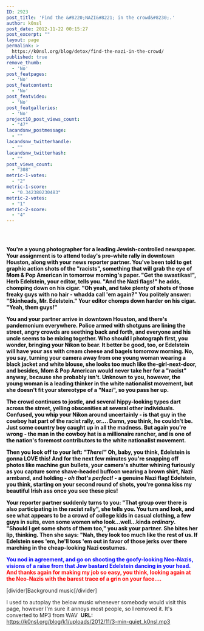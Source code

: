 ```yaml
---
ID: 2923
post_title: 'Find the &#8220;NAZI&#8221; in the crowd&#8230;.'
author: k0nsl
post_date: 2012-11-22 00:15:27
post_excerpt: ""
layout: page
permalink: >
  https://k0nsl.org/blog/detox/find-the-nazi-in-the-crowd/
published: true
remove_thumb:
  - 'No'
post_featpages:
  - 'No'
post_featcontent:
  - 'No'
post_featvideo:
  - 'No'
post_featgalleries:
  - 'No'
project10_post_views_count:
  - "47"
lacandsnw_postmessage:
  - ""
lacandsnw_twitterhandle:
  - ""
lacandsnw_twitterhash:
  - ""
post_views_count:
  - "308"
metric-1-votes:
  - "2"
metric-1-score:
  - "0.342380230483"
metric-2-votes:
  - "1"
metric-2-score:
  - "4"
---
```

<img class="aligncenter" alt="" src="https://detox.k0nsl.org/graphs/FindTheNaziInTheCrowd.gif" border="0" />

&nbsp;

<span style="color: #000000;"><strong>You're a young photographer for a leading Jewish-controlled newspaper. Your assignment is to attend today's pro-white rally in downtown Houston, along with your news reporter partner. You've been told to get graphic action shots of the "racists", something that will grab the eye of Mom &amp; Pop American in tomorrow morning's paper. "Get the swastikas!", Herb Edelstein, your editor, tells you. "And the Nazi flags!" he adds, chomping down on his cigar. "Oh yeah, and take plenty of shots of those freaky guys with no hair - whadda call 'em again?" You politely answer: "Skinheads, Mr. Edelstein." Your editor chomps down harder on his cigar. "Yeah, them guys!"</strong></span>

<span style="color: #000000;"><strong>You and your partner arrive in downtown Houston, and there's pandemonium everywhere. Police armed with shotguns are lining the street, angry crowds are seething back and forth, and everyone and his uncle seems to be mixing together. Who should I photograph first, you wonder, bringing your Nikon to bear. It better be good, too, or Edelstein will have your ass with cream cheese and bagels tomorrow morning. No, you say, turning your camera away from one young woman wearing a black jacket and white blouse, she looks too much like the-girl-next-door, and besides, Mom &amp; Pop American would never take her for a "racist" anyway, because she probably isn't. Unknown to you, however, the young woman is a leading thinker in the white nationalist movement, but she doesn't fit your stereotype of a "Nazi", so you pass her up.</strong></span>

<span style="color: #000000;"><strong>The crowd continues to jostle, and several hippy-looking types dart across the street, yelling obscenities at several other individuals. Confused, you whip your Nikon around uncertainly - is that guy in the cowboy hat part of the racist rally, or.... Damn, you think, he couldn't be. Just some country boy caught up in all the madness. But again you're wrong - the man in the cowboy hat is a millionaire rancher, and is one of the nation's foremost contributors to the white nationalist movement. </strong></span>

<span style="color: #000000;"><strong>Then you look off to your left: <em>"There!"</em> Oh, baby, you think, Edelstein is gonna LOVE this! And for the next few minutes you're snapping off photos like machine gun bullets, your camera's shutter whining furiously as you capture some shave-headed buffoon wearing a brown shirt, Nazi armband, and holding - <em>oh that's perfect!</em> - a genuine Nazi flag! Edelstein, you think, starting on your second round of shots, you're gonna kiss my beautiful Irish ass once you see these pics!</strong></span>

<span style="color: #000000;"><strong>Your reporter partner suddenly turns to you: "That group over there is also participating in the racist rally", she tells you. You turn and look, and see what appears to be a crowd of college kids in casual clothing, a few guys in suits, even some women who look...well...kinda <em>ordinary</em>. "Should I get some shots of them too," you ask your partner. She bites her lip, thinking. Then she says: "Nah, they look too much like the rest of us. If Edelstein sees 'em, he'll toss 'em out in favor of those jerks over there marching in the cheap-looking Nazi costumes. </strong></span>

<span style="color: #0000FF;"><strong>You nod in agreement, and go on shooting the goofy-looking Neo-Nazis, visions of a raise from that Jew bastard Edelstein dancing in your head.</span> <span style="color: #FF0000;">And thanks again for making my job so easy, you think, looking again at the Neo-Nazis with the barest trace of a grin on your face....</strong></span>

[divider]Background music[/divider]

I used to autoplay the below music whenever somebody would visit this page, however I'm sure it annoys most people, so I removed it. It's converted to MP3 from WAV <img class='wpml_ico' alt='' src='https://k0nsl.org/blog/k1/plugins/wp-monalisa/icons/icon_e_wink.gif' />
<strong>URL:</strong> <a href="https://k0nsl.org/blog/k1/uploads/2012/11/3-min-quiet_k0nsl.mp3">https://k0nsl.org/blog/k1/uploads/2012/11/3-min-quiet_k0nsl.mp3</a>

<div style="visibility:hidden">
    <audio autoplay loop>
        <source src="/blog/k1/uploads/2012/11/3-min-quiet_k0nsl.mp3">
    </audio> 
</div>